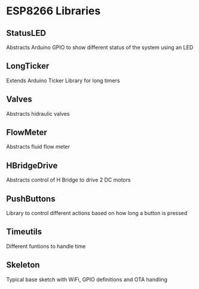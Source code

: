 # ESP8266 Libraries

## StatusLED

Abstracts Arduino GPIO to show different status of the system using an LED

## LongTicker

Extends Arduino Ticker Library for long timers

## Valves

Abstracts hidraulic valves

## FlowMeter

Abstracts fluid flow meter

## HBridgeDrive

Abstracts control of H Bridge to drive 2 DC motors

## PushButtons

Library to control different actions based on how long a button is pressed

## Timeutils

Different funtions to handle time

## Skeleton

Typical base sketch with WiFi, GPIO definitions and OTA handling
